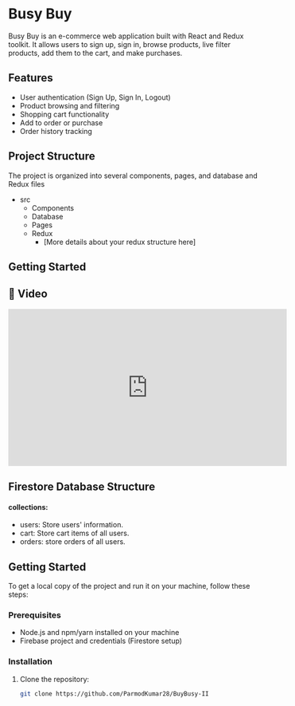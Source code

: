 # Busy Buy

Busy Buy is an e-commerce web application built with React and Redux toolkit. It allows users to sign up, sign in, browse products, live filter products, add them to the cart, and make purchases.

## Features

- User authentication (Sign Up, Sign In, Logout)
- Product browsing and filtering
- Shopping cart functionality
- Add to order or purchase
- Order history tracking

## Project Structure

The project is organized into several components, pages, and database and Redux files
- src
  - Components
  - Database
  - Pages
  - Redux
    - [More details about your redux structure here]

## Getting Started
## 🍿 Video
<iframe width="560" height="315" src="https://www.youtube.com/embed/IOAY1xFkL0c?si=Snps0_Ksq9auEo-3" title="YouTube video player" frameborder="0" allow="accelerometer; autoplay; clipboard-write; encrypted-media; gyroscope; picture-in-picture; web-share" allowfullscreen></iframe>

## Firestore Database Structure
#### collections:
- users: Store users' information.
- cart: Store cart items of all users.
- orders: store orders of all users.

## Getting Started
To get a local copy of the project and run it on your machine, follow these steps:

### Prerequisites
- Node.js and npm/yarn installed on your machine
- Firebase project and credentials (Firestore setup)

### Installation
1. Clone the repository:
   ```sh
   git clone https://github.com/ParmodKumar28/BuyBusy-II
